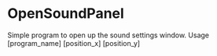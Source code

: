 # OpenSoundPanel
Simple program to open up the sound settings window. Usage [program_name] [position_x] [position_y]
